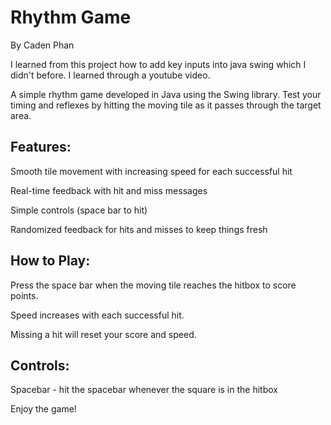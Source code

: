 # Rhythm Game

By Caden Phan

I learned from this project how to add key inputs into java swing which I didn't before. I learned through a youtube video.

A simple rhythm game developed in Java using the Swing library. Test your timing and reflexes by hitting the moving tile as it passes through the target area.

## Features:

Smooth tile movement with increasing speed for each successful hit

Real-time feedback with hit and miss messages

Simple controls (space bar to hit)

Randomized feedback for hits and misses to keep things fresh


## How to Play:

Press the space bar when the moving tile reaches the hitbox to score points.

Speed increases with each successful hit.

Missing a hit will reset your score and speed.

## Controls:

Spacebar - hit the spacebar whenever the square is in the hitbox

Enjoy the game! 

